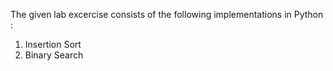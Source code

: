 The given lab excercise consists of the following implementations in Python  : 
  1. Insertion Sort 
  2. Binary Search 
 
